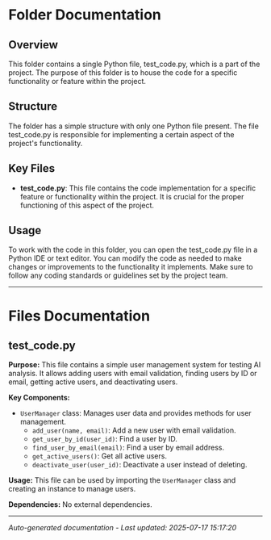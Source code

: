 # Folder Documentation

## Overview
This folder contains a single Python file, test_code.py, which is a part of the project. The purpose of this folder is to house the code for a specific functionality or feature within the project.

## Structure
The folder has a simple structure with only one Python file present. The file test_code.py is responsible for implementing a certain aspect of the project's functionality.

## Key Files
- **test_code.py**: This file contains the code implementation for a specific feature or functionality within the project. It is crucial for the proper functioning of this aspect of the project.

## Usage
To work with the code in this folder, you can open the test_code.py file in a Python IDE or text editor. You can modify the code as needed to make changes or improvements to the functionality it implements. Make sure to follow any coding standards or guidelines set by the project team.

---

# Files Documentation

## test_code.py

**Purpose:** This file contains a simple user management system for testing AI analysis. It allows adding users with email validation, finding users by ID or email, getting active users, and deactivating users.

**Key Components:**
- `UserManager` class: Manages user data and provides methods for user management.
  - `add_user(name, email)`: Add a new user with email validation.
  - `get_user_by_id(user_id)`: Find a user by ID.
  - `find_user_by_email(email)`: Find a user by email address.
  - `get_active_users()`: Get all active users.
  - `deactivate_user(user_id)`: Deactivate a user instead of deleting.

**Usage:** This file can be used by importing the `UserManager` class and creating an instance to manage users.

**Dependencies:** No external dependencies.

---
*Auto-generated documentation - Last updated: 2025-07-17 15:17:20*
